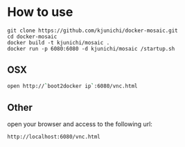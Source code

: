 # How to use

```
git clone https://github.com/kjunichi/docker-mosaic.git
cd docker-mosaic
docker build -t kjunichi/mosaic .
docker run -p 6080:6080 -d kjunichi/mosaic /startup.sh
```

## OSX

```bash
open http://`boot2docker ip`:6080/vnc.html
```

## Other

open your browser and access to the following url:

```
http://localhost:6080/vnc.html
```
